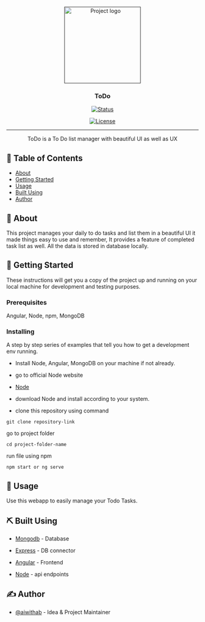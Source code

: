 <p align="center">
  <a href="" rel="noopener">
 <img width=200px height=200px src="#" alt="Project logo"></a>
</p>

<h3 align="center">ToDo</h3>

<div align="center">

  [![Status](https://img.shields.io/badge/status-active-success.svg)]() 

  [![License](https://img.shields.io/badge/license-MIT-blue.svg)](/LICENSE)

</div>

---

<p align="center"> ToDo is a To Do list manager with beautiful UI as well as UX
    <br> 
</p>

## 📝 Table of Contents

- [About](#about)
- [Getting Started](#getting_started)
- [Usage](#usage)
- [Built Using](#built_using)
- [Author](#authors)


## 🧐 About <a name = "about"></a>

This project manages your daily to do tasks and list them in a beautiful UI it made things easy to use and remember, It provides a feature of completed task list as well. All the data is stored in database locally.

## 🏁 Getting Started <a name = "getting_started"></a>

These instructions will get you a copy of the project up and running on your local machine for development and testing purposes.

### Prerequisites

Angular, Node, npm, MongoDB



### Installing
A step by step series of examples that tell you how to get a development env running.

- Install Node, Angular, MongoDB on your machine if not already.

- go to official Node website

- [Node](https://nodejs.org/en/)


- download Node and install according to your system.

- clone this repository using command

```
git clone repository-link
```

go to project folder

```
cd project-folder-name
```

run file using npm

``` 
npm start or ng serve
```

## 🎈 Usage <a name="usage"></a>

Use this webapp to easily manage your Todo Tasks.

## ⛏️ Built Using <a name = "built_using"></a>

* [Mongodb](https://www.mongodb.com/) - Database

* [Express](https://expressjs.com/) - DB connector

* [Angular](https://angular.io/) - Frontend

* [Node](https://nodejs.org/en/) - api endpoints

## ✍️ Author <a name = "authors"></a>

- [@aiwithab](https://github.com/aiwithab) - Idea & Project Maintainer